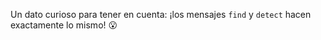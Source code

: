 Un dato curioso para tener en cuenta: ¡los mensajes `find` y `detect` hacen exactamente lo mismo! :open_mouth: 